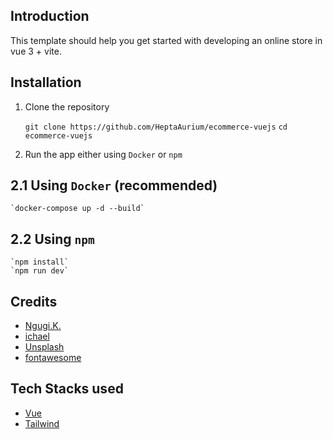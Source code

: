 ## Introduction

This template should help you get started with developing an online store in vue 3 + vite.

## Installation

1. Clone the repository

   `git clone https://github.com/HeptaAurium/ecommerce-vuejs`
   `cd ecommerce-vuejs`

2. Run the app either using `Docker` or `npm`

## 2.1 Using `Docker` (recommended)

    `docker-compose up -d --build`

## 2.2 Using `npm`

    `npm install`
    `npm run dev`

## Credits

- [Ngugi.K.](https://github.com/HeptaAurium)
- [ichael](https://ichaelinc.com)
- [Unsplash](https://unsplash.com)
- [fontawesome](https://fontawesome.com)

## Tech Stacks used

- [Vue](https://vuejs.org)
- [Tailwind](https://tailwindcss.com)
